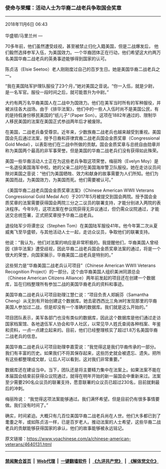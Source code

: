 ### 使命与荣耀：活动人士为华裔二战老兵争取国会奖章
------------------------

<div class="published">
 <span class="date" title="中国时间">
  <time datetime="2018-11-06T06:43:40+08:00">
   2018年11月6日 06:43
  </time>
 </span>
</div>
<br/>
<div class="wsw">
 <span class="dateline">
  华盛顿/马里兰州 —
 </span>
 <p>
  70多年前，他们虽然遭受歧视，甚至被禁止归化入籍美国，但是二战爆发后， 他们毅然选择参军入伍，为美国效力。一个华裔团体正在行动，他们希望这大约两万名美国华裔二战老兵的英勇事迹能够得到国家的认可。
 </p>
 <p>
  陈贞洁（Elsie Seetoo）老人刚刚度过自己的百岁生日。她是美国华裔二战老兵之一。
 </p>
 <p>
  “我在美国陆军护理队服役了23个月，”她对美国之音说。“你一入伍，就是少尉，是一名军官。服役一段时间之后，就可能晋升为中尉。”
 </p>
 <p>
  大约有两万名华裔美国人在二战中为国效力。他们在美军当时所有的军种服役，并被派往各大战场。由于《排华法案》，他们中的一些人入伍时尚不是美国公民，有的是持假身份移民美国的“纸儿子“（Paper Son）。这项在1882年通过的、限制华人移民美国的法案在美国正式参战两年后才被废除。
 </p>
 <p>
  在美国，二战老兵备受尊崇。近年来，少数族裔二战老兵也越来越受到重视。美国国会先后通过法案，授予日裔和菲律宾裔二战老兵国会金质奖章（Congressional Gold Medal），以表彰他们在二战中所做的贡献。国会金质奖章与总统自由勋章并称为美国两个最高的非军事荣誉。但是美国的华裔二战老兵们没有获得如此殊荣。
 </p>
 <p>
  美国一些华裔活动人士正在为这些老兵争取这项荣誉。梅丽玲（Evelyn Moy）是一名退役美国海军中校。她的父亲二战时在美国海岸警卫队服役。她在走访议员间隙对美国之音说：“他们为美国牺牲、效力和献身的故事需要为人们所知。他们为美国而战，为美国效力，为美国而死。他们需要被认可。”
 </p>
 <p>
  《美国华裔二战老兵国会金质奖章法案》（Chinese American WWII Veterans Congressional Gold Medal Act）于2017年5月被提交到国会两院。授予国会金质奖章的法案需要获得国会两院三分之二议员的联署支持，才能分别进入两院的表决程序。今年9月，这项法案在参议院获得无异议通过，但仍需众议院通过，才能送交总统签署，正式把奖章授予华裔二战老兵。
 </p>
 <p>
  退役陆军少将谭忠议（Stephen Tom）在美国陆军服役41年。他今年第二次从夏威夷飞至华盛顿，与其他活动人士一起，走访众议员，争取他们的联署支持。
 </p>
 <p>
  他说：“我认为，他们对法案的响应是非常积极的。我提醒他们，华裔美国人曾经因《排华法案》遭受歧视，因此华裔二战老兵国会金质奖章法案的通过，将是一个很大的荣誉，向国家展示，华裔美国二战老兵是特别的。”
 </p>
 <p>
  这些努力是“华裔美国二战老兵认可项目”（Chinese American WWII Veterans Recognition Project）的一部分。这个由华裔美国人组织美洲同源总会（Chinese American Citizens Alliance）两年前发起的项目还在创建一个数据库，旨在归档整理所有参加二战的美国华裔老兵的资料和事迹。
 </p>
 <p>
  美国华裔二战老兵认可项目助理江慧仁说：“项目负责人郑婉芬（Samantha Cheng）从无到有开始创建这个数据库。她去密西西比三角洲时发现那里的华裔美国人参加过二战，但是却没有一个准确的数据库。我们就是这么开始的。”
 </p>
 <p>
  项目团队表示，美军各部门也没有类似的数据库，因此这个数据库是他们通过走访国家档案馆、各地退伍军人协会和华人社区，以常见华人姓氏查阅各种档案、年鉴和资料，一点一点建立起来的。目前，他们已经整理核实了超过1.8万名美国华裔二战老兵的信息。
 </p>
 <p>
  美国华裔二战老兵认可项目助理李嘉雯说：“我觉得这是我们华裔传承的一部分。我们有丰富的历史。如果我们不将其保存起来，这些历史就会被遗忘、遗失。把所有这些都整理成文献，让后人可以看到，这对我们非常重要。”
 </p>
 <p>
  数据库还在建设当中。当下，团队还是将主要精力集中在法案上。如果法案不能在本届国会结束前获得众议院通过，就得在明年开始的新一届国会中重新来过。法案至少需要290名众议员的联署支持，愿意联署的众议员已超过230名，目前就剩最后的冲刺。
 </p>
 <p>
  梅丽玲说： “我觉得这项法案能够通过。我们满怀希望。但是目前仍有很多事情要做。我们没有时间了。”
 </p>
 <p>
  确实，时间紧迫。大概只有几百位美国华裔二战老兵尚在人世。他们大多都已到了耄耋之年，或如陈贞洁一样，已是百岁老人。推动法案的人士希望，这些华裔二战老兵的贡献能够获得国家的承认，他们的故事能够被永远铭记。
 </p>
</div>

原文链接：https://www.voachinese.com/a/chinese-american-veterans/4640131.html


------------------------
#### [禁闻聚合首页](https://github.com/gfw-breaker/banned-news/blob/master/README.md) &nbsp;|&nbsp; [Web代理](https://github.com/gfw-breaker/open-proxy/blob/master/README.md) &nbsp;|&nbsp;  [一键翻墙软件](https://github.com/gfw-breaker/nogfw/blob/master/README.md) &nbsp;|&nbsp; [《九评共产党》](https://github.com/gfw-breaker/9ping.md/blob/master/README.md#九评之一评共产党是什么) &nbsp;|&nbsp; [《解体党文化》](https://github.com/gfw-breaker/jtdwh.md/blob/master/README.md#绪论)